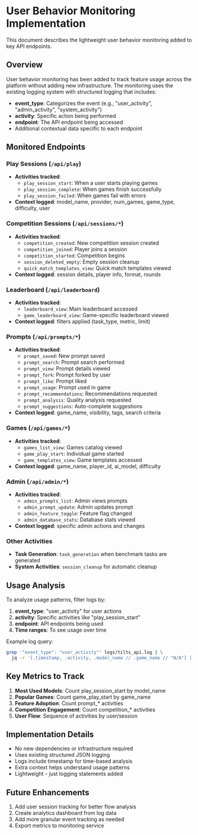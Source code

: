 # User Behavior Monitoring Implementation

This document describes the lightweight user behavior monitoring added to key API endpoints.

## Overview

User behavior monitoring has been added to track feature usage across the platform without adding new infrastructure. The monitoring uses the existing logging system with structured logging that includes:

- **event_type**: Categorizes the event (e.g., "user_activity", "admin_activity", "system_activity")
- **activity**: Specific action being performed
- **endpoint**: The API endpoint being accessed
- Additional contextual data specific to each endpoint

## Monitored Endpoints

### Play Sessions (`/api/play`)
- **Activities tracked**:
  - `play_session_start`: When a user starts playing games
  - `play_session_complete`: When games finish successfully
  - `play_session_failed`: When games fail with errors
- **Context logged**: model_name, provider, num_games, game_type, difficulty, user

### Competition Sessions (`/api/sessions/*`)
- **Activities tracked**:
  - `competition_created`: New competition session created
  - `competition_joined`: Player joins a session
  - `competition_started`: Competition begins
  - `session_deleted_empty`: Empty session cleanup
  - `quick_match_templates_view`: Quick match templates viewed
- **Context logged**: session details, player info, format, rounds

### Leaderboard (`/api/leaderboard`)
- **Activities tracked**:
  - `leaderboard_view`: Main leaderboard accessed
  - `game_leaderboard_view`: Game-specific leaderboard viewed
- **Context logged**: filters applied (task_type, metric, limit)

### Prompts (`/api/prompts/*`)
- **Activities tracked**:
  - `prompt_saved`: New prompt saved
  - `prompt_search`: Prompt search performed
  - `prompt_view`: Prompt details viewed
  - `prompt_fork`: Prompt forked by user
  - `prompt_like`: Prompt liked
  - `prompt_usage`: Prompt used in game
  - `prompt_recommendations`: Recommendations requested
  - `prompt_analysis`: Quality analysis requested
  - `prompt_suggestions`: Auto-complete suggestions
- **Context logged**: game_name, visibility, tags, search criteria

### Games (`/api/games/*`)
- **Activities tracked**:
  - `games_list_view`: Games catalog viewed
  - `game_play_start`: Individual game started
  - `game_templates_view`: Game templates accessed
- **Context logged**: game_name, player_id, ai_model, difficulty

### Admin (`/api/admin/*`)
- **Activities tracked**:
  - `admin_prompts_list`: Admin views prompts
  - `admin_prompt_update`: Admin updates prompt
  - `admin_feature_toggle`: Feature flag changed
  - `admin_database_stats`: Database stats viewed
- **Context logged**: specific admin actions and changes

### Other Activities
- **Task Generation**: `task_generation` when benchmark tasks are generated
- **System Activities**: `session_cleanup` for automatic cleanup

## Usage Analysis

To analyze usage patterns, filter logs by:

1. **event_type**: "user_activity" for user actions
2. **activity**: Specific activities like "play_session_start"
3. **endpoint**: API endpoints being used
4. **Time ranges**: To see usage over time

Example log query:
```bash
grep '"event_type": "user_activity"' logs/tilts_api.log | \
  jq -r '[.timestamp, .activity, .model_name // .game_name // "N/A"] | @csv'
```

## Key Metrics to Track

1. **Most Used Models**: Count play_session_start by model_name
2. **Popular Games**: Count game_play_start by game_name
3. **Feature Adoption**: Count prompt_* activities
4. **Competition Engagement**: Count competition_* activities
5. **User Flow**: Sequence of activities by user/session

## Implementation Details

- No new dependencies or infrastructure required
- Uses existing structured JSON logging
- Logs include timestamp for time-based analysis
- Extra context helps understand usage patterns
- Lightweight - just logging statements added

## Future Enhancements

1. Add user session tracking for better flow analysis
2. Create analytics dashboard from log data
3. Add more granular event tracking as needed
4. Export metrics to monitoring service